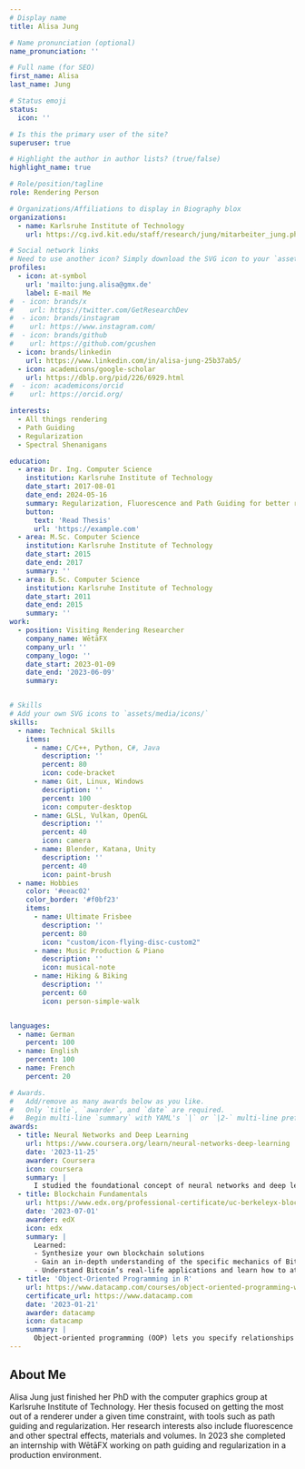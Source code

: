 ```yaml
---
# Display name
title: Alisa Jung

# Name pronunciation (optional)
name_pronunciation: ''

# Full name (for SEO)
first_name: Alisa
last_name: Jung

# Status emoji
status:
  icon: ''

# Is this the primary user of the site?
superuser: true

# Highlight the author in author lists? (true/false)
highlight_name: true

# Role/position/tagline
role: Rendering Person

# Organizations/Affiliations to display in Biography blox
organizations:
  - name: Karlsruhe Institute of Technology
    url: https://cg.ivd.kit.edu/staff/research/jung/mitarbeiter_jung.php

# Social network links
# Need to use another icon? Simply download the SVG icon to your `assets/media/icons/` folder.
profiles:
  - icon: at-symbol
    url: 'mailto:jung.alisa@gmx.de'
    label: E-mail Me
#  - icon: brands/x
#    url: https://twitter.com/GetResearchDev
#  - icon: brands/instagram
#    url: https://www.instagram.com/
#  - icon: brands/github
#    url: https://github.com/gcushen
  - icon: brands/linkedin
    url: https://www.linkedin.com/in/alisa-jung-25b37ab5/
  - icon: academicons/google-scholar
    url: https://dblp.org/pid/226/6929.html
#  - icon: academicons/orcid
#    url: https://orcid.org/

interests:
  - All things rendering
  - Path Guiding
  - Regularization
  - Spectral Shenanigans

education:
  - area: Dr. Ing. Computer Science
    institution: Karlsruhe Institute of Technology
    date_start: 2017-08-01
    date_end: 2024-05-16
    summary: Regularization, Fluorescence and Path Guiding for better renders in less time. Supervised by [Prof. Carsten Dachsbacher](https://cg.ivd.kit.edu/staff/prof/dachsbacher/mitarbeiter_dachsbacher.php). 
    button:
      text: 'Read Thesis'
      url: 'https://example.com'
  - area: M.Sc. Computer Science
    institution: Karlsruhe Institute of Technology
    date_start: 2015
    date_end: 2017
    summary: ''
  - area: B.Sc. Computer Science
    institution: Karlsruhe Institute of Technology
    date_start: 2011
    date_end: 2015
    summary: ''
work:
  - position: Visiting Rendering Researcher
    company_name: WētāFX
    company_url: ''
    company_logo: ''
    date_start: 2023-01-09
    date_end: '2023-06-09'
    summary:


# Skills
# Add your own SVG icons to `assets/media/icons/`
skills:
  - name: Technical Skills
    items:
      - name: C/C++, Python, C#, Java
        description: ''
        percent: 80
        icon: code-bracket
      - name: Git, Linux, Windows
        description: ''
        percent: 100
        icon: computer-desktop
      - name: GLSL, Vulkan, OpenGL
        description: ''
        percent: 40
        icon: camera
      - name: Blender, Katana, Unity
        description: ''
        percent: 40
        icon: paint-brush
  - name: Hobbies
    color: '#eeac02'
    color_border: '#f0bf23'
    items:
      - name: Ultimate Frisbee
        description: ''
        percent: 80
        icon: "custom/icon-flying-disc-custom2"
      - name: Music Production & Piano
        description: ''
        icon: musical-note
      - name: Hiking & Biking
        description: ''
        percent: 60
        icon: person-simple-walk


languages:
  - name: German
    percent: 100
  - name: English
    percent: 100
  - name: French
    percent: 20

# Awards.
#   Add/remove as many awards below as you like.
#   Only `title`, `awarder`, and `date` are required.
#   Begin multi-line `summary` with YAML's `|` or `|2-` multi-line prefix and indent 2 spaces below.
awards:
  - title: Neural Networks and Deep Learning
    url: https://www.coursera.org/learn/neural-networks-deep-learning
    date: '2023-11-25'
    awarder: Coursera
    icon: coursera
    summary: |
      I studied the foundational concept of neural networks and deep learning. By the end, I was familiar with the significant technological trends driving the rise of deep learning; build, train, and apply fully connected deep neural networks; implement efficient (vectorized) neural networks; identify key parameters in a neural network’s architecture; and apply deep learning to your own applications.
  - title: Blockchain Fundamentals
    url: https://www.edx.org/professional-certificate/uc-berkeleyx-blockchain-fundamentals
    date: '2023-07-01'
    awarder: edX
    icon: edx
    summary: |
      Learned:
      - Synthesize your own blockchain solutions
      - Gain an in-depth understanding of the specific mechanics of Bitcoin
      - Understand Bitcoin’s real-life applications and learn how to attack and destroy Bitcoin, Ethereum, smart contracts and Dapps, and alternatives to Bitcoin’s Proof-of-Work consensus algorithm
  - title: 'Object-Oriented Programming in R'
    url: https://www.datacamp.com/courses/object-oriented-programming-with-s3-and-r6-in-r
    certificate_url: https://www.datacamp.com
    date: '2023-01-21'
    awarder: datacamp
    icon: datacamp
    summary: |
      Object-oriented programming (OOP) lets you specify relationships between functions and the objects that they can act on, helping you manage complexity in your code. This is an intermediate level course, providing an introduction to OOP, using the S3 and R6 systems. S3 is a great day-to-day R programming tool that simplifies some of the functions that you write. R6 is especially useful for industry-specific analyses, working with web APIs, and building GUIs.
---
```


## About Me

Alisa Jung just finished her PhD with the computer graphics group at Karlsruhe Institute of Technology. Her thesis focused on getting the most out of a renderer under a given time constraint, with tools such as path guiding and regularization. Her research interests also include fluorescence and other spectral effects, materials and volumes. In 2023 she completed an internship with WētāFX working on path guiding and regularization in a production environment.
